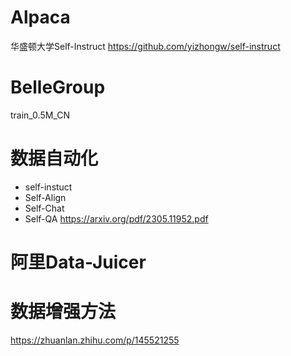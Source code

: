 # Alpaca
华盛顿大学Self-Instruct
https://github.com/yizhongw/self-instruct



# BelleGroup
train_0.5M_CN

# 数据自动化
- self-instuct
- Self-Align
- Self-Chat
- Self-QA https://arxiv.org/pdf/2305.11952.pdf


#  阿里Data-Juicer
  

# 数据增强方法

https://zhuanlan.zhihu.com/p/145521255
